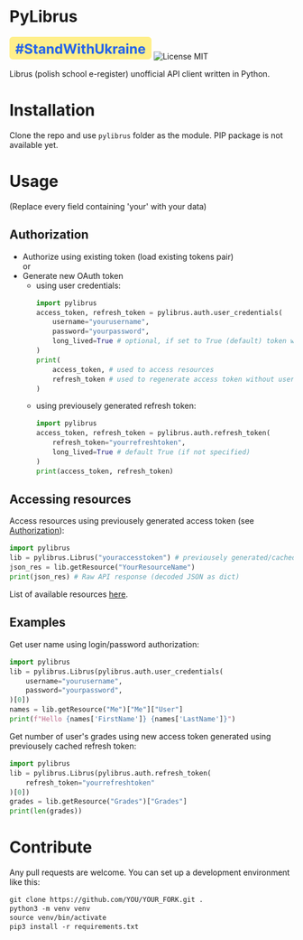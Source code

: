 # PyLibrus

[![Stand With Ukraine](https://raw.githubusercontent.com/vshymanskyy/StandWithUkraine/main/badges/StandWithUkraine.svg)](https://stand-with-ukraine.pp.ua)
![License MIT](https://img.shields.io/github/license/ChimekKoo/pylibrus)

Librus (polish school e-register) unofficial API client written in Python.

# Installation
Clone the repo and use `pylibrus` folder as the module.
PIP package is not available yet.

# Usage
(Replace every field containing 'your' with your data)
## Authorization
- Authorize using existing token (load existing tokens pair)  
or
- Generate new OAuth token  
    - using user credentials:
        ```python
        import pylibrus
        access_token, refresh_token = pylibrus.auth.user_credentials(
            username="yourusername",
            password="yourpassword",
            long_lived=True # optional, if set to True (default) token will be valid for 24h, if set to False token will be valid for 3h
        )
        print(
            access_token, # used to access resources
            refresh_token # used to regenerate access token without user credentials
        )
        ```
    - using previousely generated refresh token:
        ```python
        import pylibrus
        access_token, refresh_token = pylibrus.auth.refresh_token(
            refresh_token="yourrefreshtoken",
            long_lived=True # default True (if not specified)
        )
        print(access_token, refresh_token)
        ```
## Accessing resources
Access resources using previousely generated access token (see [Authorization](#authorization)):
```python
import pylibrus
lib = pylibrus.Librus("youraccesstoken") # previousely generated/cached access token
json_res = lib.getResource("YourResourceName")
print(json_res) # Raw API response (decoded JSON as dict)
```
List of available resources [here](resources.txt).
## Examples
Get user name using login/password authorization:
```python
import pylibrus
lib = pylibrus.Librus(pylibrus.auth.user_credentials(
    username="yourusername",
    password="yourpassword",
)[0])
names = lib.getResource("Me")["Me"]["User"]
print(f"Hello {names['FirstName']} {names['LastName']}")
```
Get number of user's grades using new access token generated using previousely cached refresh token:
```python
import pylibrus
lib = pylibrus.Librus(pylibrus.auth.refresh_token(
    refresh_token="yourrefreshtoken"
)[0])
grades = lib.getResource("Grades")["Grades"]
print(len(grades))
```
# Contribute
Any pull requests are welcome.
You can set up a development environment like this:
```
git clone https://github.com/YOU/YOUR_FORK.git .
python3 -m venv venv
source venv/bin/activate
pip3 install -r requirements.txt
```

